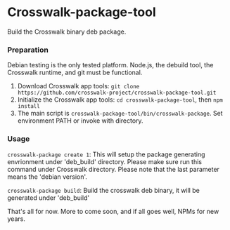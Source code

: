 Crosswalk-package-tool
===================

Build the Crosswalk binary deb package.

### Preparation

Debian testing is the only tested platform. Node.js, the debuild tool,
the Crosswalk runtime, and git must be functional.

1. Download Crosswalk app tools: `git clone https://github.com/crosswalk-project/crosswalk-package-tool.git`
2. Initialize the Crosswalk app tools: `cd crosswalk-package-tool`, then `npm install`
3. The main script is `crosswalk-package-tool/bin/crosswalk-package`. Set environment PATH or invoke with directory.

### Usage

`crosswalk-package create 1`: This will setup the package generating
envrionment under 'deb_build' directory. Please make sure run this
command under Crosswalk directory. Please note that the last parameter
means the 'debian version'.

`crosswalk-package build`: Build the crosswalk deb binary, it will be
generated under 'deb_build'

That's all for now. More to come soon, and if all goes well, NPMs for new years.
